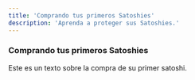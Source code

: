 ```yaml
---
title: 'Comprando tus primeros Satoshies'
description: 'Aprenda a proteger sus Satoshies.'
---
```


### Comprando tus primeros Satoshies

Este es un texto sobre la compra de su primer satoshi.